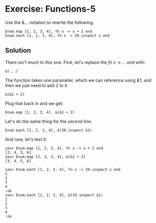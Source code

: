 # Exercise: Functions-5
Use the &... notation to rewrite the following.
```
Enum.map [1, 2, 3, 4], fn x -> x + 2 end
Enum.each [1, 2, 3, 4], fn x -> IO.inspect x end
```

## Solution
There isn't much to this one. First, let's replace the *fn x -> ... end* with:
```
&(...)  
```

The function takes one parameter, which we can reference using *&1*, and then we just need to add *2* to it.
```
&(&1 + 2)
```

Plug that back in and we get:
```
Enum.map [1, 2, 3, 4], &(&1 + 2)
```

Let's do the same thing for the second line:
```
Enum.each [1, 2, 3, 4], &(IO.inspect &1)
```

And now, let's test it:
```
iex> Enum.map [1, 2, 3, 4], fn x -> x + 2 end  
[3, 4, 5, 6]  
iex> Enum.map [1, 2, 3, 4], &(&1 + 2)  
[3, 4, 5, 6]  

iex> Enum.each [1, 2, 3, 4], fn x -> IO.inspect x end  
1  
2  
3  
4  
:ok  
iex> Enum.each [1, 2, 3, 4], &(IO.inspect &1)  
1  
2  
3  
4  
:ok  
```
